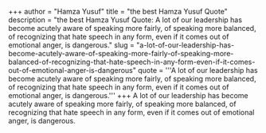 +++
author = "Hamza Yusuf"
title = "the best Hamza Yusuf Quote"
description = "the best Hamza Yusuf Quote: A lot of our leadership has become acutely aware of speaking more fairly, of speaking more balanced, of recognizing that hate speech in any form, even if it comes out of emotional anger, is dangerous."
slug = "a-lot-of-our-leadership-has-become-acutely-aware-of-speaking-more-fairly-of-speaking-more-balanced-of-recognizing-that-hate-speech-in-any-form-even-if-it-comes-out-of-emotional-anger-is-dangerous"
quote = '''A lot of our leadership has become acutely aware of speaking more fairly, of speaking more balanced, of recognizing that hate speech in any form, even if it comes out of emotional anger, is dangerous.'''
+++
A lot of our leadership has become acutely aware of speaking more fairly, of speaking more balanced, of recognizing that hate speech in any form, even if it comes out of emotional anger, is dangerous.
